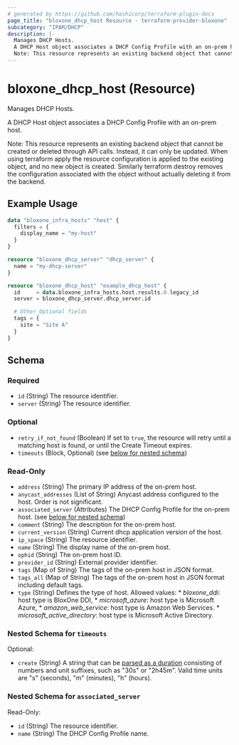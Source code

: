 ```yaml
---
# generated by https://github.com/hashicorp/terraform-plugin-docs
page_title: "bloxone_dhcp_host Resource - terraform-provider-bloxone"
subcategory: "IPAM/DHCP"
description: |-
  Manages DHCP Hosts.
  A DHCP Host object associates a DHCP Config Profile with an on-prem host.
  Note: This resource represents an existing backend object that cannot be created or deleted through API calls. Instead, it can only be updated. When using terraform apply the resource configuration is applied to the existing object, and no new object is created. Similarly terraform destroy removes the configuration associated with the object without actually deleting it from the backend.
---
```


# bloxone_dhcp_host (Resource)

Manages DHCP Hosts.

A DHCP Host object associates a DHCP Config Profile with an on-prem host.

Note: This resource represents an existing backend object that cannot be created or deleted through API calls. Instead, it can only be updated. When using terraform apply the resource configuration is applied to the existing object, and no new object is created. Similarly terraform destroy removes the configuration associated with the object without actually deleting it from the backend.

## Example Usage

```terraform
data "bloxone_infra_hosts" "host" {
  filters = {
    display_name = "my-host"
  }
}

resource "bloxone_dhcp_server" "dhcp_server" {
  name = "my-dhcp-server"
}

resource "bloxone_dhcp_host" "example_dhcp_host" {
  id     = data.bloxone_infra_hosts.host.results.0.legacy_id
  server = bloxone_dhcp_server.dhcp_server.id

  # Other Optional fields
  tags = {
    site = "Site A"
  }
}
```

<!-- schema generated by tfplugindocs -->
## Schema

### Required

- `id` (String) The resource identifier.
- `server` (String) The resource identifier.

### Optional

- `retry_if_not_found` (Boolean) If set to `true`, the resource will retry until a matching host is found, or until the Create Timeout expires.
- `timeouts` (Block, Optional) (see [below for nested schema](#nestedblock--timeouts))

### Read-Only

- `address` (String) The primary IP address of the on-prem host.
- `anycast_addresses` (List of String) Anycast address configured to the host. Order is not significant.
- `associated_server` (Attributes) The DHCP Config Profile for the on-prem host. (see [below for nested schema](#nestedatt--associated_server))
- `comment` (String) The description for the on-prem host.
- `current_version` (String) Current dhcp application version of the host.
- `ip_space` (String) The resource identifier.
- `name` (String) The display name of the on-prem host.
- `ophid` (String) The on-prem host ID.
- `provider_id` (String) External provider identifier.
- `tags` (Map of String) The tags of the on-prem host in JSON format.
- `tags_all` (Map of String) The tags of the on-prem host in JSON format including default tags.
- `type` (String) Defines the type of host. Allowed values:  * _bloxone_ddi_: host type is BloxOne DDI,  * _microsoft_azure_: host type is Microsoft Azure,  * _amazon_web_service_: host type is Amazon Web Services.  * _microsoft_active_directory_: host type is Microsoft Active Directory.

<a id="nestedblock--timeouts"></a>
### Nested Schema for `timeouts`

Optional:

- `create` (String) A string that can be [parsed as a duration](https://pkg.go.dev/time#ParseDuration) consisting of numbers and unit suffixes, such as "30s" or "2h45m". Valid time units are "s" (seconds), "m" (minutes), "h" (hours).


<a id="nestedatt--associated_server"></a>
### Nested Schema for `associated_server`

Read-Only:

- `id` (String) The resource identifier.
- `name` (String) The DHCP Config Profile name.
